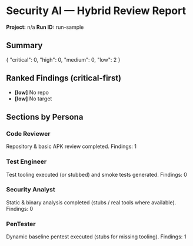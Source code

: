 # Security AI — Hybrid Review Report

**Project:** n/a
**Run ID:** run-sample

## Summary
{
  "critical": 0,
  "high": 0,
  "medium": 0,
  "low": 2
}

## Ranked Findings (critical-first)
- **[low]** No repo
- **[low]** No target

## Sections by Persona

### Code Reviewer
Repository & basic APK review completed.
Findings: 1

### Test Engineer
Test tooling executed (or stubbed) and smoke tests generated.
Findings: 0

### Security Analyst
Static & binary analysis completed (stubs / real tools where available).
Findings: 0

### PenTester
Dynamic baseline pentest executed (stubs for missing tooling).
Findings: 1